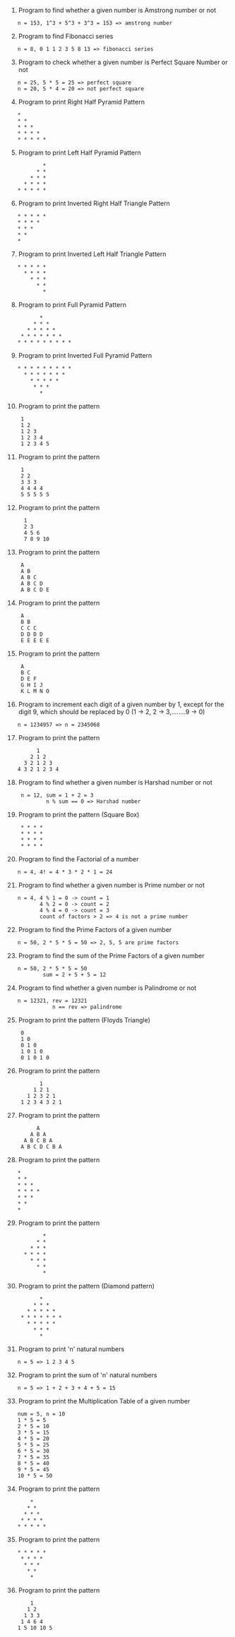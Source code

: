 1) Program to find whether a given number is Amstrong number or not
```
   n = 153, 1^3 + 5^3 + 3^3 = 153 => amstrong number
```
2) Program to find Fibonacci series
```
   n = 8, 0 1 1 2 3 5 8 13 => fibonacci series
```
3) Program to check whether a given number is Perfect Square Number or not
```
   n = 25, 5 * 5 = 25 => perfect square
   n = 20, 5 * 4 = 20 => not perfect square
```
4) Program to print Right Half Pyramid Pattern
```
   *
   * *
   * * *
   * * * *
   * * * * *
```
5) Program to print Left Half Pyramid Pattern
```
           *
         * * 
       * * *
     * * * *
   * * * * *
```
6) Program to print Inverted Right Half Triangle Pattern
```
   * * * * *
   * * * *
   * * *
   * *
   *
```
7) Program to print Inverted Left Half Triangle Pattern
```
   * * * * *
     * * * *
       * * *
         * *
           *
```
8) Program to print Full Pyramid Pattern
```
          *
        * * *
      * * * * *
    * * * * * * *
   * * * * * * * * *
```
9) Program to print Inverted Full Pyramid Pattern
```
   * * * * * * * * *
     * * * * * * *
       * * * * *
        * * *
          *
```
10) Program to print the pattern
```
    1
    1 2
    1 2 3
    1 2 3 4
    1 2 3 4 5
```   
11) Program to print the pattern
```
    1 
    2 2 
    3 3 3 
    4 4 4 4 
    5 5 5 5 5
```
12) Program to print the pattern
```
     1
     2 3
     4 5 6
     7 8 9 10
```
13) Program to print the pattern
```
    A
    A B
    A B C
    A B C D
    A B C D E
``` 
14) Program to print the pattern
```    
    A
    B B
    C C C
    D D D D
    E E E E E
```
15) Program to print the pattern
```
    A
    B C
    D E F
    G H I J
    K L M N O
```
16) Program to increment each digit of a given number by 1, except for the digit 9, which should be replaced by 0
    (1 -> 2, 2 -> 3,........9 -> 0)
```
   n = 1234957 => n = 2345068
```
17) Program to print the pattern
```
         1
       2 1 2
     3 2 1 2 3
   4 3 2 1 2 3 4
```
18) Program to find whether a given number is Harshad number or not
```
    n = 12, sum = 1 + 2 = 3
            n % sum == 0 => Harshad number
```
19) Program to print the pattern (Square Box)
```
    * * * *
    * * * *
    * * * *
    * * * *
```
20) Program to find the Factorial of a number
```
   n = 4, 4! = 4 * 3 * 2 * 1 = 24
```
21) Program to find whether a given number is Prime number or not
```
   n = 4, 4 % 1 = 0 -> count = 1
          4 % 2 = 0 -> count = 2
          4 % 4 = 0 -> count = 3
          count of factors > 2 => 4 is not a prime number
```
22) Program to find the Prime Factors of a given number
```
   n = 50, 2 * 5 * 5 = 50 => 2, 5, 5 are prime factors
```
23) Program to find the sum of the Prime Factors of a given number
```
   n = 50, 2 * 5 * 5 = 50
           sum = 2 + 5 + 5 = 12
```
24) Program to find whether a given number is Palindrome or not
```
   n = 12321, rev = 12321
              n == rev => palindrome
```
25) Program to print the pattern (Floyds Triangle)
```
    0            
    1 0      
    0 1 0    
    1 0 1 0   
    0 1 0 1 0
```
26) Program to print the pattern
```
          1                                       
        1 2 1                  
      1 2 3 2 1     
    1 2 3 4 3 2 1
```   
27) Program to print the pattern
``` 
         A
       A B A
     A B C B A
    A B C D C B A
```
28) Program to print the pattern
```
   *
   * *
   * * *
   * * * *
   * * *
   * *
   *
```
29) Program to print the pattern
```
           *
         * * 
       * * *
     * * * *
       * * *
         * *
           *
```
30) Program to print the pattern (Diamond pattern)
```
          *
        * * *
      * * * * *
    * * * * * * *
      * * * * *
        * * *
          *
```
31) Program to print 'n' natural numbers
```
   n = 5 => 1 2 3 4 5
```
32) Program to print the sum of 'n' natural numbers
```
   n = 5 => 1 + 2 + 3 + 4 + 5 = 15
```
33) Program to print the Multiplication Table of a given number
```
   num = 5, n = 10
   1 * 5 = 5
   2 * 5 = 10
   3 * 5 = 15
   4 * 5 = 20
   5 * 5 = 25
   6 * 5 = 30
   7 * 5 = 35
   8 * 5 = 40
   9 * 5 = 45
   10 * 5 = 50
```
34) Program to print the pattern
```
       *
      * *
     * * *
    * * * *
   * * * * *
```
35) Program to print the pattern
```
   * * * * *
    * * * *
     * * *
      * *
       *
```
36) Program to print the pattern
```
       1 
      1 2 
     1 3 3 
    1 4 6 4 
   1 5 10 10 5 
```
